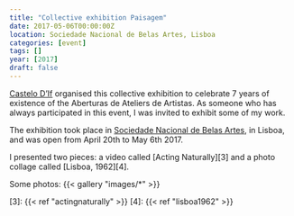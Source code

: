 ```yaml
---
title: "Collective exhibition Paisagem"
date: 2017-05-06T00:00:00Z
location: Sociedade Nacional de Belas Artes, Lisboa
categories: [event]
tags: []
year: [2017]
draft: false
---
```


[Castelo D’If][1] organised this collective exhibition to celebrate 7 years of existence of the Aberturas de Ateliers de Artistas. As someone who has always participated in this event, I was invited to exhibit some of my work.
<!--more-->

The exhibition took place in [Sociedade Nacional de Belas Artes][2], in Lisboa, and was open from April 20th to May 6th 2017.

I presented two pieces: a video called [Acting Naturally][3] and a photo collage called [Lisboa, 1962][4].

Some photos:
{{< gallery "images/*" >}}

[1]: http://in%20may%202017%20i%20participated%20in%20the%20first%20collective%20exhibition%20of%20le%20consulat
[2]: http://www.snba.pt
[3]: {{< ref "actingnaturally" >}}
[4]: {{< ref "lisboa1962" >}}
